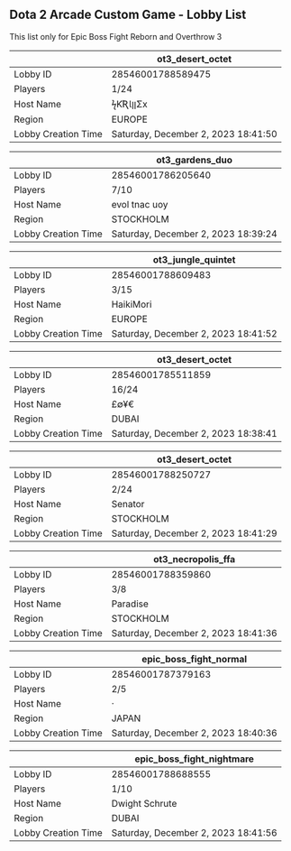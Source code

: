 ## Dota 2 Arcade Custom Game - Lobby List

This list only for Epic Boss Fight Reborn and Overthrow 3

|  | ot3_desert_octet |
| ------ | ------ |
| Lobby ID | 28546001788589475 |
| Players | 1/24 |
| Host Name | ϟƘƦƖןןΣx |
| Region | EUROPE |
| Lobby Creation Time | Saturday, December 2, 2023 18:41:50 |


|  | ot3_gardens_duo |
| ------ | ------ |
| Lobby ID | 28546001786205640 |
| Players | 7/10 |
| Host Name | evol tnac uoy |
| Region | STOCKHOLM |
| Lobby Creation Time | Saturday, December 2, 2023 18:39:24 |


|  | ot3_jungle_quintet |
| ------ | ------ |
| Lobby ID | 28546001788609483 |
| Players | 3/15 |
| Host Name | HaikiMori |
| Region | EUROPE |
| Lobby Creation Time | Saturday, December 2, 2023 18:41:52 |


|  | ot3_desert_octet |
| ------ | ------ |
| Lobby ID | 28546001785511859 |
| Players | 16/24 |
| Host Name | £∅¥€ |
| Region | DUBAI |
| Lobby Creation Time | Saturday, December 2, 2023 18:38:41 |


|  | ot3_desert_octet |
| ------ | ------ |
| Lobby ID | 28546001788250727 |
| Players | 2/24 |
| Host Name | Senator |
| Region | STOCKHOLM |
| Lobby Creation Time | Saturday, December 2, 2023 18:41:29 |


|  | ot3_necropolis_ffa |
| ------ | ------ |
| Lobby ID | 28546001788359860 |
| Players | 3/8 |
| Host Name | Paradise |
| Region | STOCKHOLM |
| Lobby Creation Time | Saturday, December 2, 2023 18:41:36 |


|  | epic_boss_fight_normal |
| ------ | ------ |
| Lobby ID | 28546001787379163 |
| Players | 2/5 |
| Host Name | · |
| Region | JAPAN |
| Lobby Creation Time | Saturday, December 2, 2023 18:40:36 |


|  | epic_boss_fight_nightmare |
| ------ | ------ |
| Lobby ID | 28546001788688555 |
| Players | 1/10 |
| Host Name | Dwight Schrute |
| Region | DUBAI |
| Lobby Creation Time | Saturday, December 2, 2023 18:41:56 |


